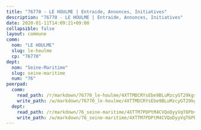 ```yaml
---
title: "76770 - LE HOULME | Entraide, Annonces, Initiatives"
description: "76770 - LE HOULME | Entraide, Annonces, Initiatives"
date: 2020-01-11T14:09:21+09:00
collapsible: false
layout: commune
comm:
  nom: "LE HOULME"
  slug: le-houlme
  cp: "76770"
dept:
  nom: "Seine-Maritime"
  slug: seine-maritime
  num: "76"
peerpad:
  comm:
    read_path: /r/markdown/76770_le-houlme/4XTTMDCRYsEbe9BLuMzcyGT29kgru1nsADHV7vwt9eUCSoino
    write_path: /w/markdown/76770_le-houlme/4XTTMDCRYsEbe9BLuMzcyGT29kgru1nsADHV7vwt9eUCSoino-K3TgTzvtVTS4Q7BgNnEk1WWhM4Vukx1GjeAziE3Y6ErL3LGZfn8bZnTP7JKpyg7pCUtD9LDgWRvZJHbLwepMb8gZnp5iiDUjzy1MbrrRSvUNJZVVt5smnVMHuVUypq5jGZPxovpB
  dept:
    read_path: /r/markdown/76_seine-maritime/4XTTM7PDPtM4CVQoDyyVqT6Pbvj1SVtndpXJdTDsc7xwdMTdt
    write_path: /w/markdown/76_seine-maritime/4XTTM7PDPtM4CVQoDyyVqT6Pbvj1SVtndpXJdTDsc7xwdMTdt-K3TgUmo7Qwp8ZQz8qKFjC8WCY27ypEpX2c8BXeSV9rrPY1zRZn2SrYwkBXF8VnHkcepiXsccFfKHYuT2JNgSMXxLRaUGRu6o5B3BB15nZxEho97cTz3yC4eRTX4hZM1hcyAZrn8r
---
```


